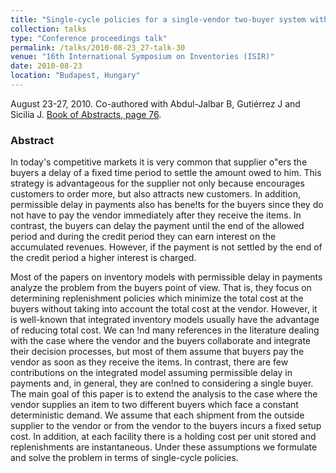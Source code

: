 ```yaml
---
title: "Single-cycle policies for a single-vendor two-buyer system with permissible delay in payments"
collection: talks
type: "Conference proceedings talk"
permalink: /talks/2010-08-23_27-talk-30
venue: "16th International Symposium on Inventories (ISIR)"
date: 2010-08-23
location: "Budapest, Hungary"
---
```

August 23-27, 2010. Co-authored with Abdul-Jalbar B, Gutiérrez J and Sicilia J.
[Book of Abstracts, page 76](https://isir.hu/wp-content/uploads/2009/11/Book_of_Abstracts_final_version.pdf#page=74).

### Abstract
In today's competitive markets it is very common that supplier o"ers the buyers a delay of a fixed time period to settle the amount owed to him. This strategy is advantageous for the supplier not only because encourages customers to order more, but also attracts new customers. In addition, permissible delay in payments also has bene!ts for the buyers since they do not have to pay the vendor immediately after they receive the items. In contrast, the buyers can delay the payment until the end of the allowed period and during the credit period they can earn interest on the accumulated revenues. However, if the payment is not settled by the end of the credit period a higher interest is charged.

Most of the papers on inventory models with permissible delay in payments analyze the problem from the buyers point of view. That is, they focus on determining replenishment policies which minimize the total cost at the buyers without taking into account the total cost at the vendor. However, it is well-known that integrated inventory models usually have the advantage of reducing total cost. We can !nd many references in the literature dealing with the case where the vendor and the buyers collaborate and integrate their decision processes, but most of them assume that buyers pay the vendor as soon as they receive the items. In contrast, there are few contributions on the integrated model assuming permissible delay in payments and, in general, they are con!ned to considering a single buyer. The main goal of this paper is to extend the analysis to the case where the vendor supplies an item to two different buyers which face a constant deterministic demand. We assume that each shipment from the outside supplier to the vendor or from the vendor to the buyers incurs a fixed setup cost. In addition, at each facility there is a holding cost per unit stored and replenishments are instantaneous. Under these assumptions we formulate and solve the problem in terms of single-cycle policies.